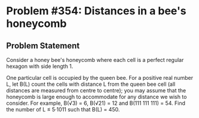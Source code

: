 # Problem #354: Distances in a bee's honeycomb  

## Problem Statement 

Consider a honey bee's honeycomb where each cell is a perfect regular hexagon with side length 1.



One particular cell is occupied by the queen bee.
For a positive real number L, let B(L) count the cells with distance L from the queen bee cell (all distances are measured from centre to centre); you may assume that the honeycomb is large enough to accommodate for any distance we wish to consider. 
For example, B(√3) = 6, B(√21) = 12 and B(111 111 111) = 54.
Find the number of L ≤ 5·1011 such that B(L) = 450.
